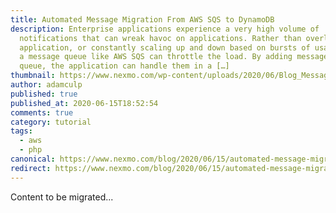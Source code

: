 ```yaml
---
title: Automated Message Migration From AWS SQS to DynamoDB
description: Enterprise applications experience a very high volume of
  notifications that can wreak havoc on applications. Rather than overloading an
  application, or constantly scaling up and down based on bursts of usage, using
  a message queue like AWS SQS can throttle the load. By adding messages to the
  queue, the application can handle them in a […]
thumbnail: https://www.nexmo.com/wp-content/uploads/2020/06/Blog_Message-Migration_1200x600.png
author: adamculp
published: true
published_at: 2020-06-15T18:52:54
comments: true
category: tutorial
tags:
  - aws
  - php
canonical: https://www.nexmo.com/blog/2020/06/15/automated-message-migration-from-aws-sqs-to-dynamodb
redirect: https://www.nexmo.com/blog/2020/06/15/automated-message-migration-from-aws-sqs-to-dynamodb
---
```

Content to be migrated...
